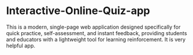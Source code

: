 # Interactive-Online-Quiz-app
This is a modern, single-page web application designed specifically for quick practice, self-assessment, and instant feedback, providing students and educators with a lightweight tool for learning reinforcement. It is very helpful app.
